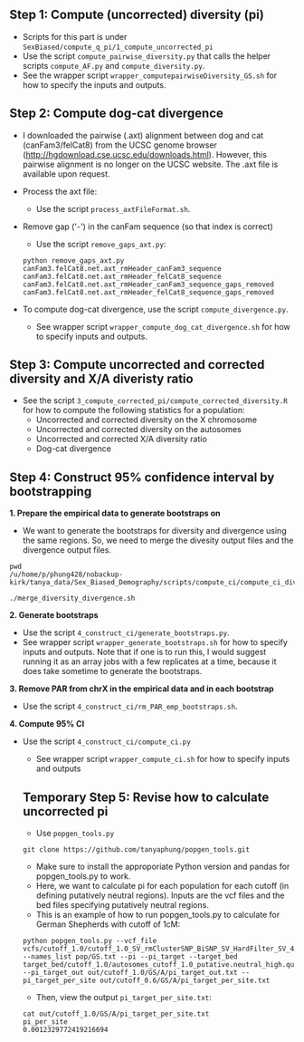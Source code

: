 ## Step 1: Compute (uncorrected) diversity (pi)
* Scripts for this part is under `SexBiased/compute_q_pi/1_compute_uncorrected_pi`
* Use the script `compute_pairwise_diversity.py` that calls the helper scripts `compute_AF.py` and `compute_diversity.py`. 
* See the wrapper script `wrapper_computepairwiseDiversity_GS.sh` for how to specify the inputs and outputs.

## Step 2: Compute dog-cat divergence

* I downloaded the pairwise (.axt) alignment between dog and cat (canFam3/felCat8) from the UCSC genome browser (http://hgdownload.cse.ucsc.edu/downloads.html). However, this pairwise alignment is no longer on the UCSC website. The .axt file is available upon request.

* Process the axt file:
  - Use the script `process_axtFileFormat.sh`.
 
* Remove gap ('-') in the canFam sequence (so that index is correct)
  - Use the script `remove_gaps_axt.py`:
  ```
  python remove_gaps_axt.py canFam3.felCat8.net.axt_rmHeader_canFam3_sequence canFam3.felCat8.net.axt_rmHeader_felCat8_sequence canFam3.felCat8.net.axt_rmHeader_canFam3_sequence_gaps_removed canFam3.felCat8.net.axt_rmHeader_felCat8_sequence_gaps_removed 
  ```
* To compute dog-cat divergence, use the script `compute_divergence.py`. 
  - See wrapper script `wrapper_compute_dog_cat_divergence.sh` for how to specify inputs and outputs.

## Step 3: Compute uncorrected and corrected diversity and X/A diveristy ratio

* See the script `3_compute_corrected_pi/compute_corrected_diversity.R` for how to compute the following statistics for a population:
  - Uncorrected and corrected diversity on the X chromosome
  - Uncorrected and corrected diversity on the autosomes
  - Uncorrected and corrected X/A diversity ratio
  - Dog-cat divergence
  
## Step 4: Construct 95% confidence interval by bootstrapping
**1. Prepare the empirical data to generate bootstraps on**

* We want to generate the bootstraps for diversity and divergence using the same regions. So, we need to merge the divesity output files and the divergence output files. 

```
pwd
/u/home/p/phung428/nobackup-kirk/tanya_data/Sex_Biased_Demography/scripts/compute_ci/compute_ci_diversity_divergence

./merge_diversity_divergence.sh
```

**2. Generate bootstraps**
* Use the script `4_construct_ci/generate_bootstraps.py`. 
* See wrapper script `wrapper_generate_bootstraps.sh` for how to specify inputs and outputs. Note that if one is to run this, I would suggest running it as an array jobs with a few replicates at a time, because it does take sometime to generate the bootstraps.

**3. Remove PAR from chrX in the empirical data and in each bootstrap**
* Use the script `4_construct_ci/rm_PAR_emp_bootstraps.sh`.

**4. Compute 95% CI**

* Use the script `4_construct_ci/compute_ci.py`
  - See wrapper script `wrapper_compute_ci.sh` for how to specify inputs and outputs
  
  ## Temporary Step 5: Revise how to calculate uncorrected pi
  
  * Use `popgen_tools.py`
  
  ```
  git clone https://github.com/tanyaphung/popgen_tools.git
  ```
    - Make sure to install the approporiate Python version and pandas for popgen_tools.py to work. 
    
  * Here, we want to calculate pi for each population for each cutoff (in defining putatively neutral regions). Inputs are the vcf files and the bed files specifying putatively neutral regions. 
  * This is an example of how to run popgen_tools.py to calculate for German Shepherds with cutoff of 1cM:
  
  ```
  python popgen_tools.py --vcf_file vcfs/cutoff_1.0/cutoff_1.0_SV_rmClusterSNP_BiSNP_SV_HardFilter_SV_4GS_5TM_6AW_12BD_6GW_joint_autosomes_HighQualSites_processed.vcf --names_list pop/GS.txt --pi --pi_target --target_bed target_bed/cutoff_1.0/autosomes_cutoff_1.0_putative.neutral_high.qual_alignable.bed --pi_target_out out/cutoff_1.0/GS/A/pi_target_out.txt --pi_target_per_site out/cutoff_0.6/GS/A/pi_target_per_site.txt
  ```
    - Then, view the output `pi_target_per_site.txt`:
    ```
    cat out/cutoff_1.0/GS/A/pi_target_per_site.txt
    pi_per_site
    0.0012329772419216694
    ```
    
